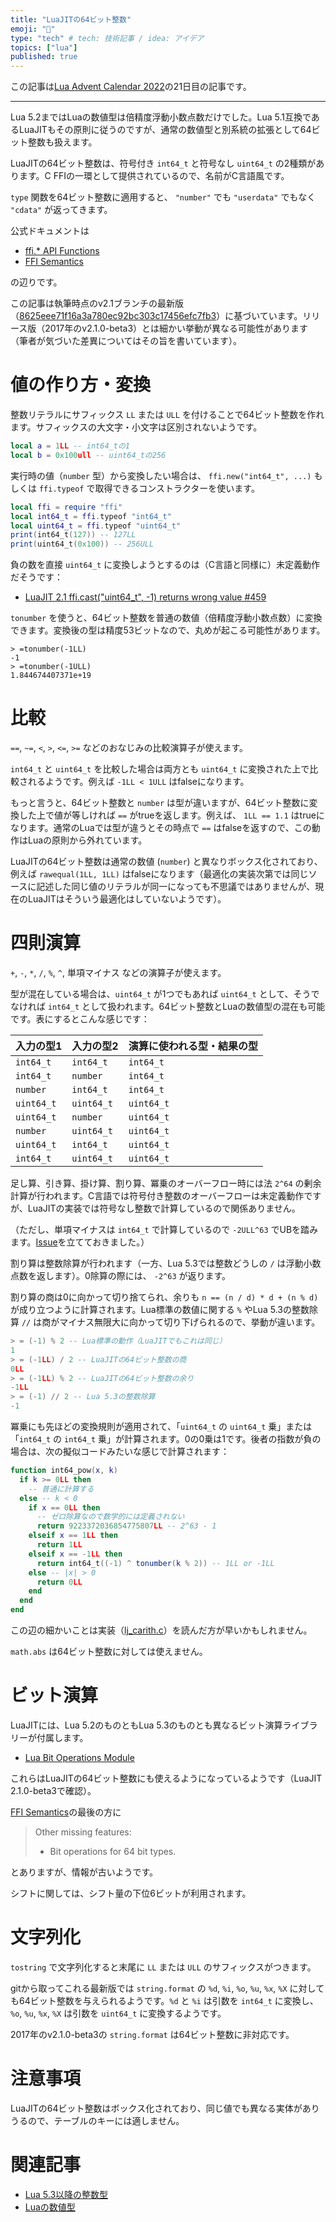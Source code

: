 ```yaml
---
title: "LuaJITの64ビット整数"
emoji: "👻"
type: "tech" # tech: 技術記事 / idea: アイデア
topics: ["lua"]
published: true
---
```


この記事は[Lua Advent Calendar 2022](https://qiita.com/advent-calendar/2022/lua)の21日目の記事です。

---

Lua 5.2まではLuaの数値型は倍精度浮動小数点数だけでした。Lua 5.1互換であるLuaJITもその原則に従うのですが、通常の数値型と別系統の拡張として64ビット整数も扱えます。

LuaJITの64ビット整数は、符号付き `int64_t` と符号なし `uint64_t` の2種類があります。C FFIの一環として提供されているので、名前がC言語風です。

`type` 関数を64ビット整数に適用すると、 `"number"` でも `"userdata"` でもなく `"cdata"` が返ってきます。

公式ドキュメントは

* [ffi.* API Functions](http://luajit.org/ext_ffi_api.html)
* [FFI Semantics](http://luajit.org/ext_ffi_semantics.html)

の辺りです。

この記事は執筆時点のv2.1ブランチの最新版（[8625eee71f16a3a780ec92bc303c17456efc7fb3](https://github.com/LuaJIT/LuaJIT/commit/8625eee71f16a3a780ec92bc303c17456efc7fb3)）に基づいています。リリース版（2017年のv2.1.0-beta3）とは細かい挙動が異なる可能性があります（筆者が気づいた差異についてはその旨を書いています）。

# 値の作り方・変換

整数リテラルにサフィックス `LL` または `ULL` を付けることで64ビット整数を作れます。サフィックスの大文字・小文字は区別されないようです。

```lua
local a = 1LL -- int64_tの1
local b = 0x100ull -- uint64_tの256
```

実行時の値（`number` 型）から変換したい場合は、 `ffi.new("int64_t", ...)` もしくは `ffi.typeof` で取得できるコンストラクターを使います。

```lua
local ffi = require "ffi"
local int64_t = ffi.typeof "int64_t"
local uint64_t = ffi.typeof "uint64_t"
print(int64_t(127)) -- 127LL
print(uint64_t(0x100)) -- 256ULL
```

負の数を直接 `uint64_t` に変換しようとするのは（C言語と同様に）未定義動作だそうです：

* [LuaJIT 2.1 ffi.cast("uint64_t", -1) returns wrong value #459](https://github.com/LuaJIT/LuaJIT/issues/459)

`tonumber` を使うと、64ビット整数を普通の数値（倍精度浮動小数点数）に変換できます。変換後の型は精度53ビットなので、丸めが起こる可能性があります。

```
> =tonumber(-1LL)
-1
> =tonumber(-1ULL)
1.844674407371e+19
```

# 比較

`==`, `~=`, `<`, `>`, `<=`, `>=` などのおなじみの比較演算子が使えます。

`int64_t` と `uint64_t` を比較した場合は両方とも `uint64_t` に変換された上で比較されるようです。例えば `-1LL < 1ULL` はfalseになります。

もっと言うと、64ビット整数と `number` は型が違いますが、64ビット整数に変換した上で値が等しければ `==` がtrueを返します。例えば、 `1LL == 1.1` はtrueになります。通常のLuaでは型が違うとその時点で `==` はfalseを返すので、この動作はLuaの原則から外れています。

LuaJITの64ビット整数は通常の数値 (`number`) と異なりボックス化されており、例えば `rawequal(1LL, 1LL)` はfalseになります（最適化の実装次第では同じソースに記述した同じ値のリテラルが同一になっても不思議ではありませんが、現在のLuaJITはそういう最適化はしていないようです）。

# 四則演算

`+`, `-`, `*`, `/`, `%`, `^`, 単項マイナス などの演算子が使えます。

型が混在している場合は、`uint64_t` が1つでもあれば `uint64_t` として、そうでなければ `int64_t` として扱われます。64ビット整数とLuaの数値型の混在も可能です。表にするとこんな感じです：

| 入力の型1 | 入力の型2 | 演算に使われる型・結果の型 |
|-|-|-|
| `int64_t` | `int64_t` | `int64_t` |
| `int64_t` | `number` | `int64_t` |
| `number` | `int64_t` | `int64_t` |
| `uint64_t` | `uint64_t` | `uint64_t` |
| `uint64_t` | `number` | `uint64_t` |
| `number` | `uint64_t` | `uint64_t` |
| `uint64_t` | `int64_t` | `uint64_t` |
| `int64_t` | `uint64_t` | `uint64_t` |

足し算、引き算、掛け算、割り算、冪乗のオーバーフロー時には法 `2^64` の剰余計算が行われます。C言語では符号付き整数のオーバーフローは未定義動作ですが、LuaJITの実装では符号なし整数で計算しているので関係ありません。

（ただし、単項マイナスは `int64_t` で計算しているので `-2ULL^63` でUBを踏みます。[Issue](https://github.com/LuaJIT/LuaJIT/issues/928)を立てておきました。）

割り算は整数除算が行われます（一方、Lua 5.3では整数どうしの `/` は浮動小数点数を返します）。0除算の際には、 `-2^63` が返ります。

割り算の商は0に向かって切り捨てられ、余りも `n == (n / d) * d + (n % d)` が成り立つように計算されます。Lua標準の数値に関する `%` やLua 5.3の整数除算 `//` は商がマイナス無限大に向かって切り下げられるので、挙動が違います。

```lua
> = (-1) % 2 -- Lua標準の動作（LuaJITでもこれは同じ）
1
> = (-1LL) / 2 -- LuaJITの64ビット整数の商
0LL
> = (-1LL) % 2 -- LuaJITの64ビット整数の余り
-1LL
> = (-1) // 2 -- Lua 5.3の整数除算
-1
```

冪乗にも先ほどの変換規則が適用されて、「`uint64_t` の `uint64_t` 乗」または「`int64_t` の `int64_t` 乗」が計算されます。0の0乗は1です。後者の指数が負の場合は、次の擬似コードみたいな感じで計算されます：

```lua
function int64_pow(x, k)
  if k >= 0LL then
    -- 普通に計算する
  else -- k < 0
    if x == 0LL then
      -- ゼロ除算なので数学的には定義されない
      return 9223372036854775807LL -- 2^63 - 1
    elseif x == 1LL then
      return 1LL
    elseif x == -1LL then
      return int64_t((-1) ^ tonumber(k % 2)) -- 1LL or -1LL
    else -- |x| > 0
      return 0LL
    end
  end
end
```

この辺の細かいことは実装（[lj_carith.c](https://github.com/LuaJIT/LuaJIT/blob/v2.1/src/lj_carith.c)）を読んだ方が早いかもしれません。

`math.abs` は64ビット整数に対しては使えません。

# ビット演算

LuaJITには、Lua 5.2のものともLua 5.3のものとも異なるビット演算ライブラリーが付属します。

* [Lua Bit Operations Module](https://bitop.luajit.org/)

これらはLuaJITの64ビット整数にも使えるようになっているようです（LuaJIT 2.1.0-beta3で確認）。

[FFI Semantics](http://luajit.org/ext_ffi_semantics.html)の最後の方に

> Other missing features:
> * Bit operations for 64 bit types.

とありますが、情報が古いようです。

シフトに関しては、シフト量の下位6ビットが利用されます。

# 文字列化

`tostring` で文字列化すると末尾に `LL` または `ULL` のサフィックスがつきます。

gitから取ってこれる最新版では `string.format` の `%d`, `%i`, `%o`, `%u`, `%x`, `%X` に対しても64ビット整数を与えられるようです。`%d` と `%i` は引数を `int64_t` に変換し、`%o`, `%u`, `%x`, `%X` は引数を `uint64_t` に変換するようです。

2017年のv2.1.0-beta3の `string.format` は64ビット整数に非対応です。

# 注意事項

LuaJITの64ビット整数はボックス化されており、同じ値でも異なる実体がありうるので、テーブルのキーには適しません。

# 関連記事

* [Lua 5.3以降の整数型](https://qiita.com/mod_poppo/items/8666badf5d4ac2268e59)
* [Luaの数値型](https://zenn.dev/mod_poppo/articles/lua-number-types)
